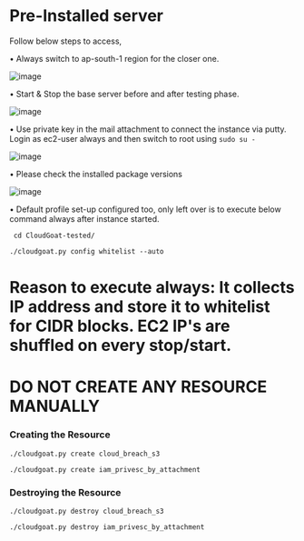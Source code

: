 
# Pre-Installed server

Follow below steps to access, 

•	Always switch to ap-south-1 region for the closer one. 

![image](https://user-images.githubusercontent.com/70305957/196031417-bf88d7b2-7d35-4723-bc5d-ee3c529cafe5.png)

•	Start & Stop the base server before and after testing phase.    

![image](https://user-images.githubusercontent.com/70305957/196030957-73cdb097-c1af-4a86-b031-ee9f5bf754a5.png)

•	Use private key in the mail attachment to connect the instance via putty. Login as ec2-user always and then switch to root using `sudo su -`     

![image](https://user-images.githubusercontent.com/70305957/196031730-3f3db663-bd2d-4a80-a3d2-f00d98a2d969.png)

•	Please check the installed package versions

![image](https://user-images.githubusercontent.com/70305957/196031022-4ddc9c30-beb0-44fb-bab7-c3916c780ca7.png)

• Default profile set-up configured too, only left over is to execute below command always after instance started. 
```  
 cd CloudGoat-tested/
```  
```  
./cloudgoat.py config whitelist --auto   
```
# Reason to execute always: It collects IP address and store it to whitelist for CIDR blocks. EC2 IP's are shuffled on every stop/start. 

# DO NOT CREATE ANY RESOURCE MANUALLY 

### Creating the Resource ###### 
```
./cloudgoat.py create cloud_breach_s3  
```
```
./cloudgoat.py create iam_privesc_by_attachment  
```
### Destroying the Resource ##### 
```
./cloudgoat.py destroy cloud_breach_s3  
```
```
./cloudgoat.py destroy iam_privesc_by_attachment
```






